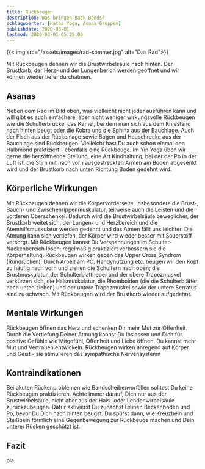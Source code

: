 ```yaml
---
title: Rückbeugen
description: Was bringen Back Bends?
schlagwoerter: [Hatha Yoga, Asana-Gruppen]
publishdate: 2020-03-01
lastmod: 2020-03-01 05:25:00
---
```


{{< img src="/assets/images/rad-sommer.jpg" alt="Das Rad">}}

Mit Rückbeugen dehnen wir die Brustwirbelsäule nach hinten. Der Brustkorb, der Herz- und der Lungenberich werden geöffnet und wir können wieder tiefer durchatmen.

## Asanas

Neben dem Rad im Bild oben, was vielleicht nicht jeder ausführen kann und will gibt es auch einfachere, aber nicht weniger wirkungsvolle Rückbeugen wie die Schulterbrücke, das Kamel, bei dem man sich aus dem Kniestand nach hinten beugt oder die Kobra und die Sphinx aus der Bauchlage. Auch der Fisch aus der Rückenlage sowie Bogen und Heuschrecke aus der Bauchlage sind Rückbeugen. Vielleicht hast Du auch schon einmal den Halbmond praktiziert - ebenfalls eine Rückbeuge. Im Yin Yoga üben wir gerne die herzöffnende Stellung, eine Art Kindhaltung, bei der der Po in der Luft ist, die Stirn mit nach vorn ausgestreckten Armen am Boden abgesenkt wird und der Brustkorb nach unten Richtung Boden gedehnt wird.

## Körperliche Wirkungen

Mit Rückbeugen dehnen wir die Körpervorderseite, insbesondere die Brust-, Bauch- und Zwischenrippenmuskulatur, teilweise auch die Leisten und die vorderen Oberschenkel. Dadurch wird die Brustwirbelsäule beweglicher, der Brustkorb weitet sich, der Lungen- und Herzbereich und die Atemhilfsmuskulatur werden gedehnt und das Atmen fällt uns leichter. Die Atmung kann sich vertiefen, der Körper wird wieder besser mit Sauerstoff versorgt. Mit Rückbeugen kannst Du Verspannungen im Schulter-Nackenbereich lösen; regelmäßig praktiziert verbessern sie die Körperhaltung. Rückbeugen wirken gegen das Upper Cross Syndrom (Rundrücken): Durch Arbeit am PC, Handynutzung etc. beugen wir den Kopf zu häufig nach vorn und ziehen die Schultern nach oben; die Brustmuskulatur, der Schulterblattheber und der obere Trapezmuskel verkürzen sich, die Halsmuskulatur, die Rhomboiden (die die Schulterblätter nach unten ziehen) und der untere Trapezmuskel sowie der untere Serratus sind zu schwach. Mit Rückbeugen wird der Brustkorb wieder aufgedehnt.

## Mentale Wirkungen

Rückbeugen öffnen das Herz und schenken Dir mehr Mut zur Offenheit. Durch die Vertiefung Deiner Atmung kannst Du loslassen und Dich für positive Gefühle wie Mitgefühl, Offenheit und Liebe öffnen. Du kannst mehr Mut und Vertrauen entwickeln. Rückbeugen wirken anregend auf Körper und Geist - sie stimulieren das sympathische Nervensystemn

## Kontraindikationen

Bei akuten Rückenproblemen wie Bandscheibenvorfällen solltest Du keine Rückbeugen praktizieren. Achte immer darauf, Dich nur aus der Brustwirbelsäule, nicht aber aus der Hals- oder Lendenwirbelsäule zurückzubeugen. Dafür aktivierst Du zunächst Deinen Beckenboden und Po, bevor Du Dich nach hinten beugst. Du spürst dann, wie Kreuzbein und Steißbein förmlich eine Gegenbewegung zur Rückbeuge machen und Dein unterer Rücken geschützt ist.

## Fazit

bla